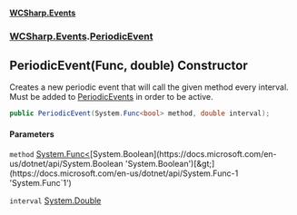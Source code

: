 #### [WCSharp.Events](index.md 'index')
### [WCSharp.Events](WCSharp.Events.md 'WCSharp.Events').[PeriodicEvent](WCSharp.Events.PeriodicEvent.md 'WCSharp.Events.PeriodicEvent')

## PeriodicEvent(Func<bool>, double) Constructor

Creates a new periodic event that will call the given method every interval.  
Must be added to [PeriodicEvents](WCSharp.Events.PeriodicEvents.md 'WCSharp.Events.PeriodicEvents') in order to be active.

```csharp
public PeriodicEvent(System.Func<bool> method, double interval);
```
#### Parameters

<a name='WCSharp.Events.PeriodicEvent.PeriodicEvent(System.Func_bool_,double).method'></a>

`method` [System.Func&lt;](https://docs.microsoft.com/en-us/dotnet/api/System.Func-1 'System.Func`1')[System.Boolean](https://docs.microsoft.com/en-us/dotnet/api/System.Boolean 'System.Boolean')[&gt;](https://docs.microsoft.com/en-us/dotnet/api/System.Func-1 'System.Func`1')

<a name='WCSharp.Events.PeriodicEvent.PeriodicEvent(System.Func_bool_,double).interval'></a>

`interval` [System.Double](https://docs.microsoft.com/en-us/dotnet/api/System.Double 'System.Double')
